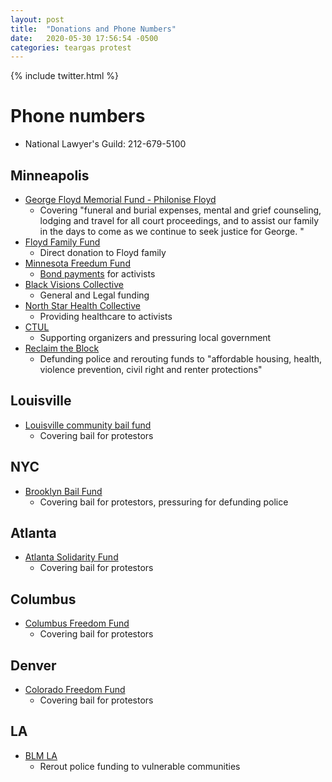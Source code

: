 ```yaml
---
layout: post
title:  "Donations and Phone Numbers"
date:   2020-05-30 17:56:54 -0500
categories: teargas protest
---
```

{% include twitter.html %}

# Phone numbers
- National Lawyer's Guild: 212-679-5100

## Minneapolis
- [George Floyd Memorial Fund - Philonise Floyd](https://www.gofundme.com/f/georgefloyd)
  - Covering "funeral and burial expenses, mental and grief counseling, lodging and travel for all court proceedings, and to assist our family in the days to come as we continue to seek justice for George. "
- [Floyd Family Fund](https://www.gofundme.com/f/george-floyd-bigfloyd)
  - Direct donation to Floyd family
- [Minnesota Freedum Fund](https://minnesotafreedomfund.org/donate)
  - [Bond payments](https://minnesotafreedomfund.org/bailbond-referral) for activists
- [Black Visions Collective](https://www.payit2.com/fundraiser/98548)
  - General and Legal funding
- [North Star Health Collective](https://www.northstarhealthcollective.org/donate)
  - Providing healthcare to activists
- [CTUL](https://ctul.ourpowerbase.net/civicrm/contribute/transact?reset=1&id=1)
  - Supporting organizers and pressuring local government
- [Reclaim the Block](https://secure.everyaction.com/zae4prEeKESHBy0MKXTIcQ2)
  - Defunding police and rerouting funds to "affordable housing, health, violence prevention, civil right and renter protections"

## Louisville
- [Louisville community bail fund](https://actionnetwork.org/fundraising/louisville-community-bail-fund/)
  - Covering bail for protestors
## NYC
- [Brooklyn Bail Fund](https://brooklynbailfund.org/donate)
  - Covering bail for protestors, pressuring for defunding police
## Atlanta
- [Atlanta Solidarity Fund](https://actionnetwork.org/fundraising/support-justiceforgeorgefloyd-protesters-in-atlanta)
  - Covering bail for protestors
## Columbus
- [Columbus Freedom Fund](https://www.paypal.me/columbusfreedomfund)
  - Covering bail for protestors
## Denver
- [Colorado Freedom Fund](https://fundly.com/coloradofreedom?form=popup#)
  - Covering bail for protestors
## LA
- [BLM LA](https://www.blmla.org/)
  - Rerout police funding to vulnerable communities
